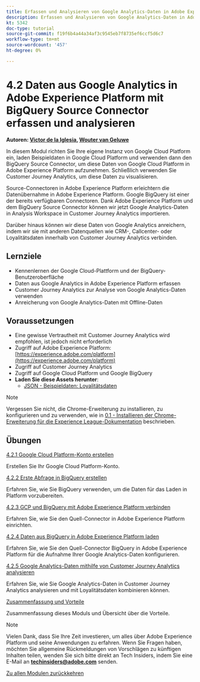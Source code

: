 ```yaml
---
title: Erfassen und Analysieren von Google Analytics-Daten in Adobe Experience Platform mit dem BigQuery Source Connector
description: Erfassen und Analysieren von Google Analytics-Daten in Adobe Experience Platform mit dem BigQuery Source Connector
kt: 5342
doc-type: tutorial
source-git-commit: f19f6b4a44a34af3c9545eb7f8735ef6ccf5d6c7
workflow-type: tm+mt
source-wordcount: '457'
ht-degree: 0%

---
```


# 4.2 Daten aus Google Analytics in Adobe Experience Platform mit BigQuery Source Connector erfassen und analysieren

**Autoren: [Victor de la Iglesia](https://www.linkedin.com/in/victordelaiglesia/), [Wouter van Geluwe](https://www.linkedin.com/in/woutervangeluwe/)**

In diesem Modul richten Sie Ihre eigene Instanz von Google Cloud Platform ein, laden Beispieldaten in Google Cloud Platform und verwenden dann den BigQuery Source Connector, um diese Daten von Google Cloud Platform in Adobe Experience Platform aufzunehmen. Schließlich verwenden Sie Customer Journey Analytics, um diese Daten zu visualisieren.

Source-Connectoren in Adobe Experience Platform erleichtern die Datenübernahme in Adobe Experience Platform. Google BigQuery ist einer der bereits verfügbaren Connectoren. Dank Adobe Experience Platform und dem BigQuery Source Connector können wir jetzt Google Analytics-Daten in Analysis Workspace in Customer Journey Analytics importieren.

Darüber hinaus können wir diese Daten von Google Analytics anreichern, indem wir sie mit anderen Datenquellen wie CRM-, Callcenter- oder Loyalitätsdaten innerhalb von Customer Journey Analytics verbinden.

## Lernziele

- Kennenlernen der Google Cloud-Plattform und der BigQuery-Benutzeroberfläche
- Daten aus Google Analytics in Adobe Experience Platform erfassen
- Customer Journey Analytics zur Analyse von Google Analytics-Daten verwenden
- Anreicherung von Google Analytics-Daten mit Offline-Daten

## Voraussetzungen

- Eine gewisse Vertrautheit mit Customer Journey Analytics wird empfohlen, ist jedoch nicht erforderlich
- Zugriff auf Adobe Experience Platform: [https://experience.adobe.com/platform](https://experience.adobe.com/platform)
- Zugriff auf Customer Journey Analytics
- Zugriff auf Google Cloud Platform und Google BigQuery
- **Laden Sie diese Assets herunter**:
   - [JSON - Beispieldaten: Loyalitätsdaten](./../../../assets/json/bqLoyalty.json)

>[!NOTE]
>
>Vergessen Sie nicht, die Chrome-Erweiterung zu installieren, zu konfigurieren und zu verwenden, wie in [0.1 - Installieren der Chrome-Erweiterung für die Experience League-Dokumentation](../../gettingstarted/gettingstarted/ex1.md) beschrieben.

## Übungen

[4.2.1 Google Cloud Platform-Konto erstellen](./ex1.md)

Erstellen Sie Ihr Google Cloud Platform-Konto.

[4.2.2 Erste Abfrage in BigQuery erstellen](./ex2.md)

Erfahren Sie, wie Sie BigQuery verwenden, um die Daten für das Laden in Platform vorzubereiten.

[4.2.3 GCP und BigQuery mit Adobe Experience Platform verbinden](./ex3.md)

Erfahren Sie, wie Sie den Quell-Connector in Adobe Experience Platform einrichten.

[4.2.4 Daten aus BigQuery in Adobe Experience Platform laden](./ex4.md)

Erfahren Sie, wie Sie den Quell-Connector BigQuery in Adobe Experience Platform für die Aufnahme Ihrer Google Analytics-Daten konfigurieren.

[4.2.5 Google Analytics-Daten mithilfe von Customer Journey Analytics analysieren](./ex5.md)

Erfahren Sie, wie Sie Google Analytics-Daten in Customer Journey Analytics analysieren und mit Loyalitätsdaten kombinieren können.

[Zusammenfassung und Vorteile](./summary.md)

Zusammenfassung dieses Moduls und Übersicht über die Vorteile.

>[!NOTE]
>
>Vielen Dank, dass Sie Ihre Zeit investieren, um alles über Adobe Experience Platform und seine Anwendungen zu erfahren. Wenn Sie Fragen haben, möchten Sie allgemeine Rückmeldungen von Vorschlägen zu künftigen Inhalten teilen, wenden Sie sich bitte direkt an Tech Insiders, indem Sie eine E-Mail an **techinsiders@adobe.com** senden.

[Zu allen Modulen zurückkehren](../../../overview.md)
